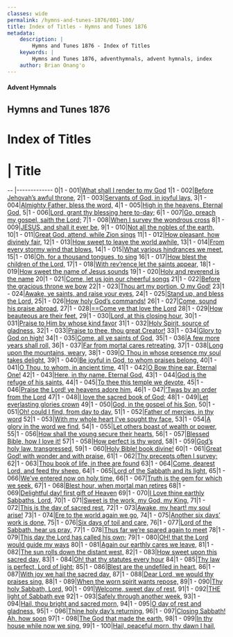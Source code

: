 ```yaml
---
classes: wide
permalink: /hymns-and-tunes-1876/001-100/
title: Index of Titles - Hymns and Tunes 1876
metadata:
    description: |
        Hymns and Tunes 1876 - Index of Titles
    keywords: |
        Hymns and Tunes 1876, adventhymnals, advent hymnals, index
    author: Brian Onang'o
---
```


#### Advent Hymnals

## Hymns and Tunes 1876

# Index of Titles
# | Title                        
-- |-------------
0|1 - 001|[What shall I render to my God](/001-100/001-010/01.What-shall-I-render-to-my-God)
1|1 - 002|[Before Jehovah’s awful throne,](/001-100/001-010/02.Before-Jehovah’s-awful-throne,)
2|1 - 003|[Servants of God, in joyful lays,](/001-100/001-010/03.Servants-of-God,-in-joyful-lays,)
3|1 - 004|[Almighty Father, bless the word,](/001-100/001-010/04.Almighty-Father,-bless-the-word,)
4|1 - 005|[High in the heavens, Eternal God,](/001-100/001-010/05.High-in-the-heavens,-Eternal-God,)
5|1 - 006|[Lord, grant thy blessing here to-day;](/001-100/001-010/06.Lord,-grant-thy-blessing-here-to-day;)
6|1 - 007|[Go, preach my gospel, saith the Lord;](/001-100/001-010/07.Go,-preach-my-gospel,-saith-the-Lord;)
7|1 - 008|[When I survey the wondrous cross](/001-100/001-010/08.When-I-survey-the-wondrous-cross)
8|1 - 009|[JESUS, and shall it ever be,](/001-100/001-010/09.JESUS,-and-shall-it-ever-be,)
9|1 - 010|[Not all the nobles of the earth,](/001-100/001-010/10.Not-all-the-nobles-of-the-earth,)
10|1 - 011|[Great God, attend, while Zion sings](/001-100/011-020/01.Great-God,-attend,-while-Zion-sings)
11|1 - 012|[How pleasant, how divinely fair,](/001-100/011-020/02.How-pleasant,-how-divinely-fair,)
12|1 - 013|[How sweet to leave the world awhile,](/001-100/011-020/03.How-sweet-to-leave-the-world-awhile,)
13|1 - 014|[From every stormy wind that blows,](/001-100/011-020/04.From-every-stormy-wind-that-blows,)
14|1 - 015|[What various hindrances we meet,](/001-100/011-020/05.What-various-hindrances-we-meet,)
15|1 - 016|[Oh, for a thousand tongues, to sing](/001-100/011-020/06.Oh,-for-a-thousand-tongues,-to-sing)
16|1 - 017|[How blest the children of the Lord,](/001-100/011-020/07.How-blest-the-children-of-the-Lord,)
17|1 - 018|[With rev’rence let the saints appear,](/001-100/011-020/08.With-rev’rence-let-the-saints-appear,)
18|1 - 019|[How sweet the name of Jesus sounds](/001-100/011-020/09.How-sweet-the-name-of-Jesus-sounds)
19|1 - 020|[Holy and reverend is the name](/001-100/011-020/10.Holy-and-reverend-is-the-name)
20|1 - 021|[Come, let us join our cheerful songs](/001-100/021-030/01.Come,-let-us-join-our-cheerful-songs)
21|1 - 022|[Before the gracious throne we bow](/001-100/021-030/02.Before-the-gracious-throne-we-bow)
22|1 - 023|[Thou art my portion, O my God!](/001-100/021-030/03.Thou-art-my-portion,-O-my-God!)
23|1 - 024|[Awake, ye saints, and raise your eyes,](/001-100/021-030/04.Awake,-ye-saints,-and-raise-your-eyes,)
24|1 - 025|[Stand up, and bless the Lord,](/001-100/021-030/05.Stand-up,-and-bless-the-Lord,)
25|1 - 026|[How holy God’s commands!](/001-100/021-030/06.How-holy-God’s-commands!)
26|1 - 027|[Come, sound his praise abroad,](/001-100/021-030/07.Come,-sound-his-praise-abroad,)
27|1 - 028|[==Come ye that love the Lord](/001-100/021-030/08.==Come-ye-that-love-the-Lord)
28|1 - 029|[How beauteous are their feet,](/001-100/021-030/09.How-beauteous-are-their-feet,)
29|1 - 030|[Lord, at this closing hour,](/001-100/021-030/10.Lord,-at-this-closing-hour,)
30|1 - 031|[Praise to Him by whose kind favor](/001-100/031-040/01.Praise-to-Him-by-whose-kind-favor)
31|1 - 032|[Holy Spirit, source of gladness,](/001-100/031-040/02.Holy-Spirit,-source-of-gladness,)
32|1 - 033|[Praise to thee, thou great Creator!](/001-100/031-040/03.Praise-to-thee,-thou-great-Creator!)
33|1 - 034|[Glory to God on high!](/001-100/031-040/04.Glory-to-God-on-high!)
34|1 - 035|[Come, all ye saints of God,](/001-100/031-040/05.Come,-all-ye-saints-of-God,)
35|1 - 036|[A few more years shall roll,](/001-100/031-040/06.A-few-more-years-shall-roll,)
36|1 - 037|[Far from mortal cares retreating,](/001-100/031-040/07.Far-from-mortal-cares-retreating,)
37|1 - 038|[Long upon the mountains, weary,](/001-100/031-040/08.Long-upon-the-mountains,-weary,)
38|1 - 039|[O Thou in whose presence my soul takes delight,](/001-100/031-040/09.O-Thou-in-whose-presence-my-soul-takes-delight,)
39|1 - 040|[Be joyful in God, to whom praises belong,](/001-100/031-040/10.Be-joyful-in-God,-to-whom-praises-belong,)
40|1 - 041|[O Thou, to whom, in ancient time,](/001-100/041-050/01.O-Thou,-to-whom,-in-ancient-time,)
41|1 - 042|[O Bow thine ear, Eternal One!](/001-100/041-050/02.O-Bow-thine-ear,-Eternal-One!)
42|1 - 043|[Here, in thy name, Eternal God,](/001-100/041-050/03.Here,-in-thy-name,-Eternal-God,)
43|1 - 044|[God is the refuge of his saints,](/001-100/041-050/04.God-is-the-refuge-of-his-saints,)
44|1 - 045|[To thee this temple we devote,](/001-100/041-050/05.To-thee-this-temple-we-devote,)
45|1 - 046|[Praise the Lord! ye heavens adore him,](/001-100/041-050/06.Praise-the-Lord!-ye-heavens-adore-him,)
46|1 - 047|[’Twas by an order from the Lord](/001-100/041-050/07.’Twas-by-an-order-from-the-Lord)
47|1 - 048|[I love the sacred book of God;](/001-100/041-050/08.I-love-the-sacred-book-of-God;)
48|1 - 049|[Let everlasting glories crown](/001-100/041-050/09.Let-everlasting-glories-crown)
49|1 - 050|[God, in the gospel of his Son,](/001-100/041-050/10.God,-in-the-gospel-of-his-Son,)
50|1 - 051|[Oh! could I find, from day to day,](/001-100/051-060/01.Oh!-could-I-find,-from-day-to-day,)
51|1 - 052|[Father of mercies, in thy word](/001-100/051-060/02.Father-of-mercies,-in-thy-word)
52|1 - 053|[With my whole heart I’ve sought thy face,](/001-100/051-060/03.With-my-whole-heart-I’ve-sought-thy-face,)
53|1 - 054|[A glory in the word we find,](/001-100/051-060/04.A-glory-in-the-word-we-find,)
54|1 - 055|[Let others boast of wealth or power,](/001-100/051-060/05.Let-others-boast-of-wealth-or-power,)
55|1 - 056|[How shall the young secure their hearts,](/001-100/051-060/06.How-shall-the-young-secure-their-hearts,)
56|1 - 057|[Blessed Bible, how I love it!](/001-100/051-060/07.Blessed-Bible,-how-I-love-it!)
57|1 - 058|[How perfect is thy word,](/001-100/051-060/08.How-perfect-is-thy-word,)
58|1 - 059|[God’s holy law, transgressed,](/001-100/051-060/09.God’s-holy-law,-transgressed,)
59|1 - 060|[Holy Bible! book divine!](/001-100/051-060/10.Holy-Bible!-book-divine!)
60|1 - 061|[Great God! with wonder and with praise,](/001-100/061-070/01.Great-God!-with-wonder-and-with-praise,)
61|1 - 062|[Thy precepts often I survey;](/001-100/061-070/02.Thy-precepts-often-I-survey;)
62|1 - 063|[Thou book of life, in thee are found](/001-100/061-070/03.Thou-book-of-life,-in-thee-are-found)
63|1 - 064|[Come, dearest Lord, and feed thy sheep,](/001-100/061-070/04.Come,-dearest-Lord,-and-feed-thy-sheep,)
64|1 - 065|[Lord of the Sabbath and its light,](/001-100/061-070/05.Lord-of-the-Sabbath-and-its-light,)
65|1 - 066|[We’ve entered now on holy time,](/001-100/061-070/06.We’ve-entered-now-on-holy-time,)
66|1 - 067|[Truth is the gem for which we seek,](/001-100/061-070/07.Truth-is-the-gem-for-which-we-seek,)
67|1 - 068|[Blest hour, when mortal man retires](/001-100/061-070/08.Blest-hour,-when-mortal-man-retires)
68|1 - 069|[Delightful day! first gift of Heaven](/001-100/061-070/09.Delightful-day!-first-gift-of-Heaven)
69|1 - 070|[I Love thine earthly Sabbaths, Lord,](/001-100/061-070/10.I-Love-thine-earthly-Sabbaths,-Lord,)
70|1 - 071|[Sweet is the work, my God, my King,](/001-100/071-080/01.Sweet-is-the-work,-my-God,-my-King,)
71|1 - 072|[This is the day of sacred rest,](/001-100/071-080/02.This-is-the-day-of-sacred-rest,)
72|1 - 073|[Awake, my heart! my soul arise!](/001-100/071-080/03.Awake,-my-heart!-my-soul-arise!)
73|1 - 074|[Ere to the world again we go,](/001-100/071-080/04.Ere-to-the-world-again-we-go,)
74|1 - 075|[Another six days’ work is done,](/001-100/071-080/05.Another-six-days’-work-is-done,)
75|1 - 076|[Six days of toil and care,](/001-100/071-080/06.Six-days-of-toil-and-care,)
76|1 - 077|[Lord of the Sabbath, hear us pray,](/001-100/071-080/07.Lord-of-the-Sabbath,-hear-us-pray,)
77|1 - 078|[Thus far we’re spared again to meet](/001-100/071-080/08.Thus-far-we’re-spared-again-to-meet)
78|1 - 079|[This day the Lord has called his own;](/001-100/071-080/09.This-day-the-Lord-has-called-his-own;)
79|1 - 080|[OH! that the Lord would guide my ways](/001-100/071-080/10.OH!-that-the-Lord-would-guide-my-ways)
80|1 - 081|[Again our earthly cares we leave,](/001-100/081-090/01.Again-our-earthly-cares-we-leave,)
81|1 - 082|[The sun rolls down the distant west,](/001-100/081-090/02.The-sun-rolls-down-the-distant-west,)
82|1 - 083|[How sweet upon this sacred day,](/001-100/081-090/03.How-sweet-upon-this-sacred-day,)
83|1 - 084|[Oh! that thy statutes every hour](/001-100/081-090/04.Oh!-that-thy-statutes-every-hour)
84|1 - 085|[Thy law is perfect, Lord of light;](/001-100/081-090/05.Thy-law-is-perfect,-Lord-of-light;)
85|1 - 086|[Blest are the undefiled in heart,](/001-100/081-090/06.Blest-are-the-undefiled-in-heart,)
86|1 - 087|[With joy we hail the sacred day,](/001-100/081-090/07.With-joy-we-hail-the-sacred-day,)
87|1 - 088|[Dear Lord, we would thy praises sing,](/001-100/081-090/08.Dear-Lord,-we-would-thy-praises-sing,)
88|1 - 089|[When the worn spirit wants repose,](/001-100/081-090/09.When-the-worn-spirit-wants-repose,)
89|1 - 090|[Thy holy Sabbath, Lord,](/001-100/081-090/10.Thy-holy-Sabbath,-Lord,)
90|1 - 091|[Welcome, sweet day of rest,](/001-100/091-100/01.Welcome,-sweet-day-of-rest,)
91|1 - 092|[THE light of Sabbath eve](/001-100/091-100/02.THE-light-of-Sabbath-eve)
92|1 - 093|[Safely through another week,](/001-100/091-100/03.Safely-through-another-week,)
93|1 - 094|[Hail, thou bright and sacred morn,](/001-100/091-100/04.Hail,-thou-bright-and-sacred-morn,)
94|1 - 095|[O day of rest and gladness,](/001-100/091-100/05.O-day-of-rest-and-gladness,)
95|1 - 096|[Thine holy day’s returning,](/001-100/091-100/06.Thine-holy-day’s-returning,)
96|1 - 097|[Closing Sabbath! Ah, how soon](/001-100/091-100/07.Closing-Sabbath!-Ah,-how-soon)
97|1 - 098|[The God that made the earth,](/001-100/091-100/08.The-God-that-made-the-earth,)
98|1 - 099|[In thy house while now we sing,](/001-100/091-100/09.In-thy-house-while-now-we-sing,)
99|1 - 100|[Hail, peaceful morn, thy dawn I hail, ](/001-100/091-100/10.Hail,-peaceful-morn,-thy-dawn-I-hail,-)